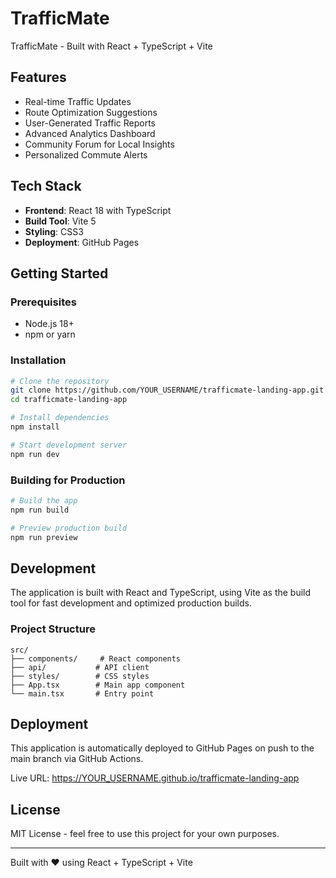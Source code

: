 # TrafficMate

TrafficMate - Built with React + TypeScript + Vite

## Features

- Real-time Traffic Updates
- Route Optimization Suggestions
- User-Generated Traffic Reports
- Advanced Analytics Dashboard
- Community Forum for Local Insights
- Personalized Commute Alerts

## Tech Stack

- **Frontend**: React 18 with TypeScript
- **Build Tool**: Vite 5
- **Styling**: CSS3
- **Deployment**: GitHub Pages

## Getting Started

### Prerequisites

- Node.js 18+ 
- npm or yarn

### Installation

```bash
# Clone the repository
git clone https://github.com/YOUR_USERNAME/trafficmate-landing-app.git
cd trafficmate-landing-app

# Install dependencies
npm install

# Start development server
npm run dev
```

### Building for Production

```bash
# Build the app
npm run build

# Preview production build
npm run preview
```

## Development

The application is built with React and TypeScript, using Vite as the build tool for fast development and optimized production builds.

### Project Structure

```
src/
├── components/     # React components
├── api/           # API client
├── styles/        # CSS styles
├── App.tsx        # Main app component
└── main.tsx       # Entry point
```

## Deployment

This application is automatically deployed to GitHub Pages on push to the main branch via GitHub Actions.

Live URL: https://YOUR_USERNAME.github.io/trafficmate-landing-app

## License

MIT License - feel free to use this project for your own purposes.

---

Built with ❤️ using React + TypeScript + Vite